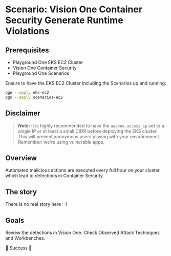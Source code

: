 # Scenario: Vision One Container Security Generate Runtime Violations

## Prerequisites

- Playground One EKS EC2 Cluster
- Vision One Container Security
- Playground One Scenarios

Ensure to have the EKS EC2 Cluster including the Scenarios up and running:

```sh
pgo --apply eks-ec2
pgo --apply scenarios-ec2
```

## Disclaimer

> ***Note:*** It is highly recommended to have the `awsone.access_ip` set to a single IP or at least a small CIDR before deploying the EKS cluster. This will prevent anonymous users playing with your environmnent. Remember: we're using vulnerable apps.

## Overview

Automated malicious actions are executed every full hour on your cluster which lead to detections in Container Security.

## The story

There is no real story here :-)

## Goals

Review the detections in Vision One. Check Observed Attack Techniques and Workbenches.

🎉 Success 🎉
